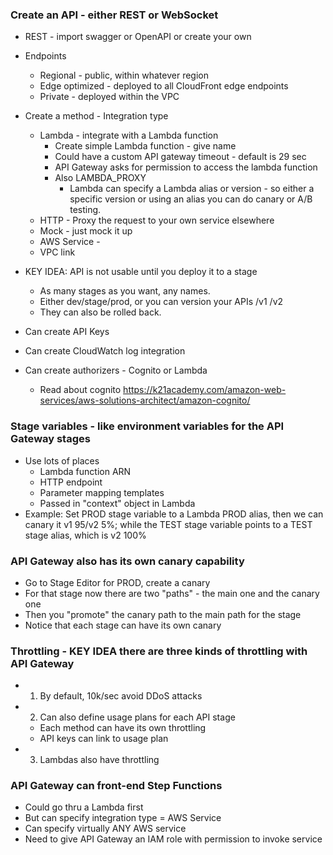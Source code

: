 ### Create an API - either REST or WebSocket
- REST - import swagger or OpenAPI or create your own
- Endpoints
  - Regional - public, within whatever region
  - Edge optimized - deployed to all CloudFront edge endpoints
  - Private - deployed within the VPC

- Create a method - Integration type
  - Lambda - integrate with a Lambda function
    - Create simple Lambda function - give name
    - Could have a custom API gateway timeout - default is 29 sec
    - API Gateway asks for permission to access the lambda function
    - Also LAMBDA_PROXY
      - Lambda can specify a Lambda alias or version - so either a specific version or using an alias you can do canary or A/B testing.
  - HTTP - Proxy the request to your own service elsewhere
  - Mock - just mock it up
  - AWS Service - 
  - VPC link
- KEY IDEA: API is not usable until you deploy it to a stage 
  - As many stages as you want, any names.
  - Either dev/stage/prod, or you can version your APIs /v1 /v2
  - They can also be rolled back.
- Can create API Keys
- Can create CloudWatch log integration
- Can create authorizers - Cognito or Lambda
  - Read about cognito https://k21academy.com/amazon-web-services/aws-solutions-architect/amazon-cognito/

### Stage variables - like environment variables for the API Gateway stages
- Use lots of places
  - Lambda function ARN
  - HTTP endpoint
  - Parameter mapping templates
  - Passed in "context" object in Lambda
- Example: Set PROD stage variable to a Lambda PROD alias, then we can canary it v1 95/v2 5%; while the TEST stage variable points to a TEST stage alias, which is v2 100%

### API Gateway also has its own canary capability
- Go to Stage Editor for PROD, create a canary
- For that stage now there are two "paths" - the main one and the canary one
- Then you "promote" the canary path to the main path for the stage
- Notice that each stage can have its own canary

### Throttling - KEY IDEA there are three kinds of throttling with API Gateway
- 1) By default, 10k/sec avoid DDoS attacks
- 2) Can also define usage plans for each API stage
  - Each method can have its own throttling
  - API keys can link to usage plan
- 3) Lambdas also have throttling

### API Gateway can front-end Step Functions
- Could go thru a Lambda first
- But can specify integration type = AWS Service
- Can specify virtually ANY AWS service
- Need to give API Gateway an IAM role with permission to invoke service
